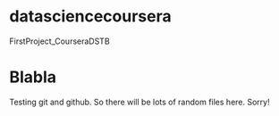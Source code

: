# datasciencecoursera
FirstProject_CourseraDSTB
# Blabla
Testing git and github.
So there will be lots of random files here. Sorry!
